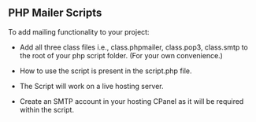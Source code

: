 ## PHP Mailer Scripts

To add mailing functionality to your project:
* Add all three class files i.e., class.phpmailer, class.pop3, class.smtp to the root of your php script folder. (For your own convenience.)

* How to use the script is present in the script.php file.

* The Script will work on a live hosting server.

* Create an SMTP account in your hosting CPanel as it will be required within the script.